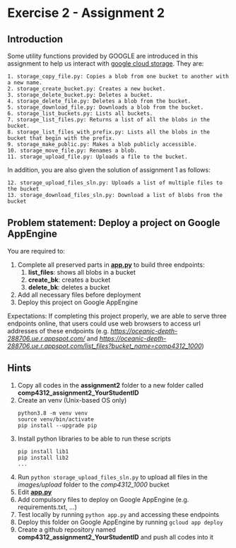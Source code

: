 # Exercise 2 - Assignment 2

## Introduction
Some utility functions provided by GOOGLE are introduced in this assignment to help us interact with 
[google cloud storage](https://cloud.google.com/storage). They are:

    1. storage_copy_file.py: Copies a blob from one bucket to another with a new name.
    2. storage_create_bucket.py: Creates a new bucket.
    3. storage_delete_bucket.py: Deletes a bucket.
    4. storage_delete_file.py: Deletes a blob from the bucket.
    5. storage_download_file.py: Downloads a blob from the bucket.
    6. storage_list_buckets.py: Lists all buckets.
    7. storage_list_files.py: Returns a list of all the blobs in the bucket.
    8. storage_list_files_with_prefix.py: Lists all the blobs in the bucket that begin with the prefix.
    9. storage_make_public.py: Makes a blob publicly accessible.
    10. storage_move_file.py: Renames a blob.
    11. storage_upload_file.py: Uploads a file to the bucket.

In addition, you are also given the solution of assignment 1 as follows: 

    12. storage_upload_files_sln.py: Uploads a list of multiple files to the bucket
    13. storage_download_files_sln.py: Download a list of blobs from the bucket

## Problem statement: Deploy a project on Google AppEngine

You are required to:

1. Complete all preserved parts in [**app.py**](app.py) to build three endpoints:
    1. **list_files**: shows all blobs in a bucket
    2. **create_bk**: creates a bucket
    3. **delete_bk**: deletes a bucket
2. Add all necessary files before deployment
3. Deploy this project on Google AppEngine

Expectations: If completing this project properly, we are able to serve three endpoints online, 
that users could use web browsers to access url addresses of these endpoints 
(e.g. *https://oceanic-depth-288706.ue.r.appspot.com/* and 
*https://oceanic-depth-288706.ue.r.appspot.com/list_files?bucket_name=comp4312_1000*)

## Hints
1. Copy all codes in the **assignment2** folder to a new folder called **comp4312_assignment2_YourStudentID**
2. Create an venv (Unix-based OS only)
    ```commandline
    python3.8 -m venv venv
    source venv/bin/activate
    pip install --upgrade pip
    ```
3. Install python libraries to be able to run these scripts 
    ```commandline
    pip install lib1
    pip install lib2
    ...
    ```
4. Run ```python storage_upload_files_sln.py``` to upload all files 
in the *images/upload* folder to the *comp4312_1000* bucket 
5. Edit [**app.py**](app.py)
6. Add compulsory files to deploy on Google AppEngine (e.g. requirements.txt, ...)
7. Test locally by running ```python app.py``` and accessing these endpoints
8. Deploy this folder on Google AppEngine by running ```gcloud app deploy``` 
9. Create a github repository named **comp4312_assignment2_YourStudentID** and push all codes into it


